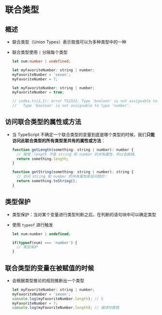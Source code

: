 # 联合类型

## 概述

*   联合类型（Union Types）表示取值可以为多种类型中的一种

*   联合类型使用 `|` 分隔每个类型

    ```typescript
    let num:number | undefined;
    ```

    ```javascript
    let myFavoriteNumber: string | number;
    myFavoriteNumber = 'seven';
    myFavoriteNumber = 7;
    ```

    ```javascript
    let myFavoriteNumber: string | number;
    myFavoriteNumber = true;

    // index.ts(2,1): error TS2322: Type 'boolean' is not assignable to type 'string | number'.
    //   Type 'boolean' is not assignable to type 'number'.
    ```

## 访问联合类型的属性或方法

*   当 TypeScript 不确定一个联合类型的变量到底是哪个类型的时候，我们**只能访问此联合类型的所有类型里共有的属性或方法**：

    ```javascript
    function getLength(something: string | number): number {
      // 报错：length 不是 string 和 number 的共有属性，所以会报错。
      return something.length;
    }
    ```

    ```javascript
    function getString(something: string | number): string {
      // 访问 string 和 number 的共有属性是没问题的：
      return something.toString();
    }
    ```

## 类型保护

*   类型保护：当对某个变量进行类型判断之后，在判断的语句块中可以确定类型

*   使用 `typeof` 进行触发

    ```javascript
    let num:number | undefined;

    if(typeof(num) === 'number') {
      // 类型保护
    }
    ```

## 联合类型的变量在被赋值的时候

*   会根据类型推论的规则推断出一个类型

    ```javascript
    let myFavoriteNumber: string | number;
    myFavoriteNumber = 'seven';
    console.log(myFavoriteNumber.length); // 5
    myFavoriteNumber = 7;
    console.log(myFavoriteNumber.length); // 编译时报错
    ```
